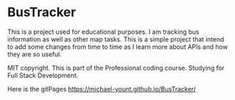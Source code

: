 # BusTracker
This is a project used for educational purposes. I am tracking bus information as well as other map tasks. This is a simple project that intend to add some changes from time to time as I learn more about APIs and how they are so useful.


MIT copyright. This is part of the Professional coding course. Studying for Full Stack Development.

Here is the gitPages https://michael-yount.github.io/BusTracker/
